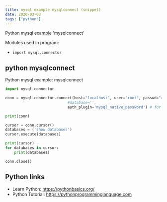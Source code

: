 ```yaml
---
title: mysql example mysqlconnect (snippet)
date: 2020-03-03
tags: ["python"]
---
```

Python mysql example 'mysqlconnect'


Modules used in program: 
* `import mysql.connector`

## python mysqlconnect

Python mysql example: mysqlconnect

```python
import mysql.connector

conn = mysql.connector.connect(host="localhost", user="root", passwd="root", 
                            #database='',
                            auth_plugin='mysql_native_password') # for MySQL 8.0 above

print(conn)

cursor = conn.cursor()
databases = ('show databases')
cursor.execute(databases)

print(cursor)
for databases in cursor:
    print(databases)

conn.close()

```

## Python links

- Learn Python: https://pythonbasics.org/
- Python Tutorial: https://pythonprogramminglanguage.com
